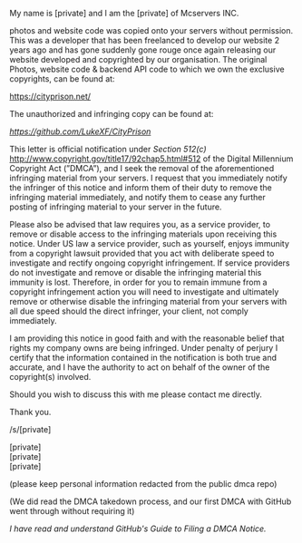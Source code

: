 My name is [private] and I am the [private] of Mcservers INC.

photos and website code was copied onto your servers without permission.
This was a developer that has been freelanced to develop our website 2
years ago and has gone suddenly gone rouge once again releasing our website
developed and copyrighted by our organisation. The original Photos, website
code & backend API code to which we own the exclusive copyrights, can be
found at:

https://cityprison.net/

The unauthorized and infringing copy can be found at:

*https://github.com/LukeXF/CityPrison*

This letter is official notification under *Section 512(c)*
<http://www.copyright.gov/title17/92chap5.html#512> of the Digital
Millennium Copyright Act (”DMCA”), and I seek the removal of the
aforementioned infringing material from your servers. I request that you
immediately notify the infringer of this notice and inform them of their
duty to remove the infringing material immediately, and notify them to
cease any further posting of infringing material to your server in the
future.

Please also be advised that law requires you, as a service provider, to
remove or disable access to the infringing materials upon receiving this
notice. Under US law a service provider, such as yourself, enjoys immunity
from a copyright lawsuit provided that you act with deliberate speed to
investigate and rectify ongoing copyright infringement. If service
providers do not investigate and remove or disable the infringing material
this immunity is lost. Therefore, in order for you to remain immune from a
copyright infringement action you will need to investigate and ultimately
remove or otherwise disable the infringing material from your servers with
all due speed should the direct infringer, your client, not comply
immediately.

I am providing this notice in good faith and with the reasonable belief
that rights my company owns are being infringed. Under penalty of perjury I
certify that the information contained in the notification is both true and
accurate, and I have the authority to act on behalf of the owner of the
copyright(s) involved.

Should you wish to discuss this with me please contact me directly.

Thank you.

/s/[private]  

[private]    
[private]  
[private]  

(please keep personal information redacted from the public dmca repo)

(We did read the DMCA takedown process, and our first DMCA with GitHub went
through without requiring it)

*I have read and understand GitHub's Guide to Filing a DMCA Notice.*

